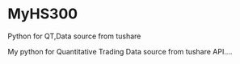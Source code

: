 # MyHS300
Python for QT,Data source from tushare




My python for Quantitative Trading
Data source from tushare API....

